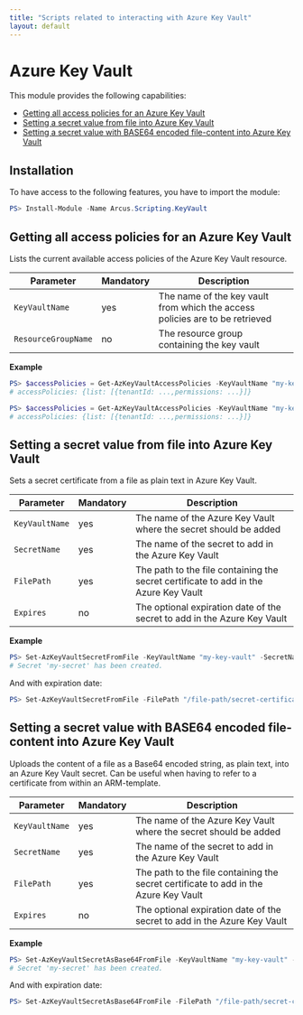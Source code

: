 ```yaml
---
title: "Scripts related to interacting with Azure Key Vault"
layout: default
---
```


# Azure Key Vault

This module provides the following capabilities:
- [Getting all access policies for an Azure Key Vault](#getting-all-access-policies-for-an-azure-key-vault)
- [Setting a secret value from file into Azure Key Vault](#setting-a-secret-value-from-file-into-azure-key-vault)
- [Setting a secret value with BASE64 encoded file-content into Azure Key Vault](#setting-a-secret-value-with-base64-encoded-file-content-into-azure-key-vault)

## Installation

To have access to the following features, you have to import the module:

```powershell
PS> Install-Module -Name Arcus.Scripting.KeyVault
```

## Getting all access policies for an Azure Key Vault

Lists the current available access policies of the Azure Key Vault resource.

| Parameter           | Mandatory | Description                                                                  |
| ------------------- | --------- | ---------------------------------------------------------------------------- |
| `KeyVaultName`      | yes       | The name of the key vault from which the access policies are to be retrieved |
| `ResourceGroupName` | no        | The resource group containing the key vault                                  |

**Example**

```powershell
PS> $accessPolicies = Get-AzKeyVaultAccessPolicies -KeyVaultName "my-key-vault"
# accessPolicies: {list: [{tenantId: ...,permissions: ...}]}
```

```powershell
PS> $accessPolicies = Get-AzKeyVaultAccessPolicies -KeyVaultName "my-key-vault" -ResourceGroupName "my-resouce-group"
# accessPolicies: {list: [{tenantId: ...,permissions: ...}]}
```

## Setting a secret value from file into Azure Key Vault

Sets a secret certificate from a file as plain text in Azure Key Vault.

| Parameter      | Mandatory | Description                                                                          |
| -------------- | --------- | ------------------------------------------------------------------------------------ |
| `KeyVaultName` | yes       | The name of the Azure Key Vault where the secret should be added                     |
| `SecretName`   | yes       | The name of the secret to add in the Azure Key Vault                                 |
| `FilePath`	 | yes       | The path to the file containing the secret certificate to add in the Azure Key Vault |
| `Expires`      | no        | The optional expiration date of the secret to add in the Azure Key Vault             |

**Example**
```powershell
PS> Set-AzKeyVaultSecretFromFile -KeyVaultName "my-key-vault" -SecretName "my-secret" -FilePath "/file-path/secret-certificate.pfx"
# Secret 'my-secret' has been created.
```

And with expiration date:
```powershell
PS> Set-AzKeyVaultSecretFromFile -FilePath "/file-path/secret-certificate.pfx" -SecretName "my-secret" -Expires [Datetime]::ParseExact('07/15/2019', 'MM/dd/yyyy', $null) -KeyVaultName "my-key-vault"
```

## Setting a secret value with BASE64 encoded file-content into Azure Key Vault

Uploads the content of a file as a Base64 encoded string, as plain text, into an Azure Key Vault secret.
Can be useful when having to refer to a certificate from within an ARM-template.

| Parameter      | Mandatory | Description                                                                          |
| -------------- | --------- | ------------------------------------------------------------------------------------ |
| `KeyVaultName` | yes       | The name of the Azure Key Vault where the secret should be added                     |
| `SecretName`   | yes       | The name of the secret to add in the Azure Key Vault                                 |
| `FilePath`	 | yes       | The path to the file containing the secret certificate to add in the Azure Key Vault |
| `Expires`      | no        | The optional expiration date of the secret to add in the Azure Key Vault             |

**Example**
```powershell
PS> Set-AzKeyVaultSecretAsBase64FromFile -KeyVaultName "my-key-vault" -SecretName "my-secret" -FilePath "/file-path/secret-certificate.pfx"
# Secret 'my-secret' has been created.
```

And with expiration date:
```powershell
PS> Set-AzKeyVaultSecretAsBase64FromFile -FilePath "/file-path/secret-certificate.pfx" -SecretName "my-secret" -Expires [Datetime]::ParseExact('07/15/2019', 'MM/dd/yyyy', $null) -KeyVaultName "my-key-vault"
```
